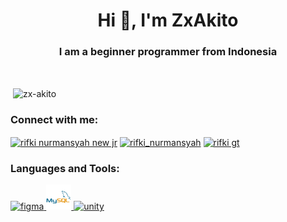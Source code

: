 <h1 align="center">Hi 👋, I'm ZxAkito</h1>
<h3 align="center">I am a beginner programmer from Indonesia</h3>
<br>
<p>&nbsp;<img align="center" src="https://github-readme-stats.vercel.app/api?username=zx-akito&show_icons=true&locale=en" alt="zx-akito" /></p>

<h3 align="left">Connect with me:</h3>
<p align="left">
<a href="https://www.facebook.com/rifki.azumithosirokhawasima" target="blank"><img align="center" src="https://raw.githubusercontent.com/rahuldkjain/github-profile-readme-generator/master/src/images/icons/Social/facebook.svg" alt="rifki nurmansyah new jr" height="30" width="40" /></a>
<a href="https://instagram.com/rifki_nurmansyah" target="blank"><img align="center" src="https://raw.githubusercontent.com/rahuldkjain/github-profile-readme-generator/master/src/images/icons/Social/instagram.svg" alt="rifki_nurmansyah" height="30" width="40" /></a>
<a href="https://www.youtube.com/channel/UChJRbsdrU-7i8fpylKaYCQA" target="blank"><img align="center" src="https://raw.githubusercontent.com/rahuldkjain/github-profile-readme-generator/master/src/images/icons/Social/youtube.svg" alt="rifki gt" height="30" width="40" /></a>
</p>

<h3 align="left">Languages and Tools:</h3>
<p align="left"> <a href="https://www.figma.com/" target="_blank" rel="noreferrer"> <img src="https://www.vectorlogo.zone/logos/figma/figma-icon.svg" alt="figma" width="40" height="40"/> </a> <a href="https://www.mysql.com/" target="_blank" rel="noreferrer"> <img src="https://raw.githubusercontent.com/devicons/devicon/master/icons/mysql/mysql-original-wordmark.svg" alt="mysql" width="40" height="40"/> </a> <a href="https://unity.com/" target="_blank" rel="noreferrer"> <img src="https://www.vectorlogo.zone/logos/unity3d/unity3d-icon.svg" alt="unity" width="40" height="40"/> </a> </p>
